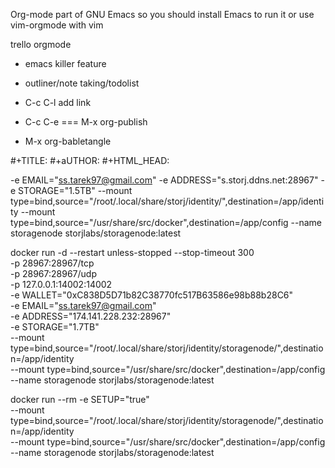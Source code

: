 Org-mode part of GNU Emacs so you should install Emacs to run it or use vim-orgmode with vim


trello orgmode



- emacs killer feature
- outliner/note taking/todolist


- C-c C-l add link
- C-c C-e === M-x org-publish
- M-x org-babletangle

#+TITLE:
#+aUTHOR:
#+HTML_HEAD: <link rel="stylesheet" type="text/css" href="http://gongzhitaao.org/orgcss/org.css"/>



-e EMAIL="ss.tarek97@gmail.com"     -e ADDRESS="s.storj.ddns.net:28967"     -e STORAGE="1.5TB"     --mount type=bind,source="/root/.local/share/storj/identity/",destination=/app/identity     --mount type=bind,source="/usr/share/src/docker",destination=/app/config     --name storagenode storjlabs/storagenode:latest



docker run -d --restart unless-stopped --stop-timeout 300 \
-p 28967:28967/tcp \
-p 28967:28967/udp \
-p 127.0.0.1:14002:14002 \
-e WALLET="0xC838D5D71b82C38770fc517B63586e98b88b28C6" \
-e EMAIL="ss.tarek97@gmail.com" \
-e ADDRESS="174.141.228.232:28967" \
-e STORAGE="1.7TB" \
--mount type=bind,source="/root/.local/share/storj/identity/storagenode/",destination=/app/identity \
--mount type=bind,source="/usr/share/src/docker",destination=/app/config \
--name storagenode storjlabs/storagenode:latest



docker run --rm -e SETUP="true" \
    --mount type=bind,source="/root/.local/share/storj/identity/storagenode/",destination=/app/identity \
    --mount type=bind,source="/usr/share/src/docker",destination=/app/config \
    --name storagenode storjlabs/storagenode:latest